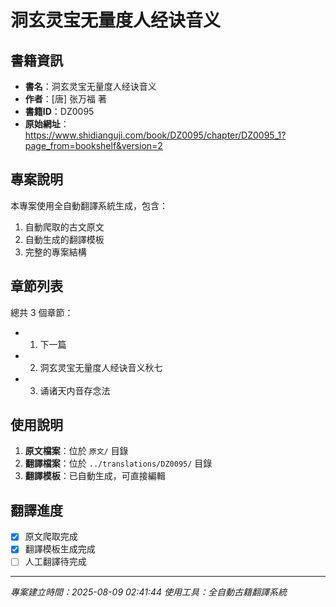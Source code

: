 # 洞玄灵宝无量度人经诀音义

## 書籍資訊

- **書名**：洞玄灵宝无量度人经诀音义
- **作者**：[唐] 张万福 著
- **書籍ID**：DZ0095
- **原始網址**：https://www.shidianguji.com/book/DZ0095/chapter/DZ0095_1?page_from=bookshelf&version=2

## 專案說明

本專案使用全自動翻譯系統生成，包含：
1. 自動爬取的古文原文
2. 自動生成的翻譯模板
3. 完整的專案結構

## 章節列表

總共 3 個章節：

- 01. 下一篇
- 02. 洞玄灵宝无量度人经诀音义秋七
- 03. 诵诸天内音存念法

## 使用說明

1. **原文檔案**：位於 `原文/` 目錄
2. **翻譯檔案**：位於 `../translations/DZ0095/` 目錄
3. **翻譯模板**：已自動生成，可直接編輯

## 翻譯進度

- [x] 原文爬取完成
- [x] 翻譯模板生成完成
- [ ] 人工翻譯待完成

---
*專案建立時間：2025-08-09 02:41:44*
*使用工具：全自動古籍翻譯系統*
